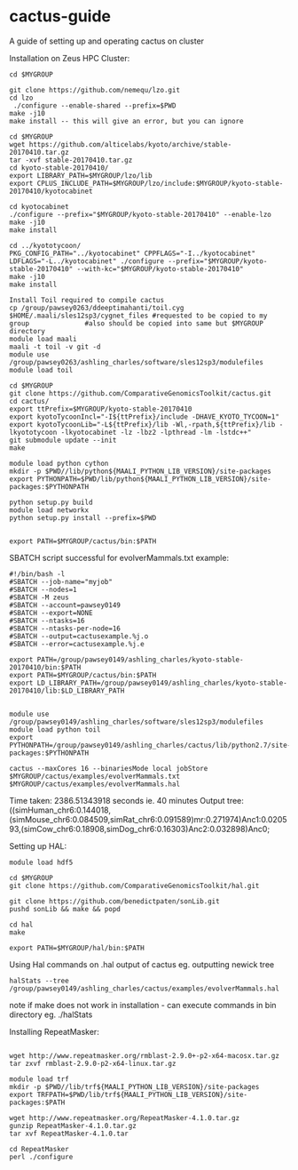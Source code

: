 # cactus-guide
A guide of setting up and operating cactus on cluster 


Installation on Zeus HPC Cluster:
```
cd $MYGROUP

git clone https://github.com/nemequ/lzo.git
cd lzo
 ./configure --enable-shared --prefix=$PWD
make -j10
make install -- this will give an error, but you can ignore

cd $MYGROUP
wget https://github.com/alticelabs/kyoto/archive/stable-20170410.tar.gz
tar -xvf stable-20170410.tar.gz
cd kyoto-stable-20170410/
export LIBRARY_PATH=$MYGROUP/lzo/lib
export CPLUS_INCLUDE_PATH=$MYGROUP/lzo/include:$MYGROUP/kyoto-stable-20170410/kyotocabinet

cd kyotocabinet 
./configure --prefix="$MYGROUP/kyoto-stable-20170410" --enable-lzo 
make -j10
make install

cd ../kyototycoon/
PKG_CONFIG_PATH="../kyotocabinet" CPPFLAGS="-I../kyotocabinet" LDFLAGS="-L../kyotocabinet" ./configure --prefix="$MYGROUP/kyoto-stable-20170410" --with-kc="$MYGROUP/kyoto-stable-20170410"
make -j10
make install

Install Toil required to compile cactus
cp /group/pawsey0263/ddeeptimahanti/toil.cyg $HOME/.maali/sles12sp3/cygnet_files #requested to be copied to my group              #also should be copied into same but $MYGROUP directory 
module load maali
maali -t toil -v git -d
module use /group/pawsey0263/ashling_charles/software/sles12sp3/modulefiles
module load toil

cd $MYGROUP
git clone https://github.com/ComparativeGenomicsToolkit/cactus.git
cd cactus/
export ttPrefix=$MYGROUP/kyoto-stable-20170410
export kyotoTycoonIncl="-I${ttPrefix}/include -DHAVE_KYOTO_TYCOON=1"
export kyotoTycoonLib="-L${ttPrefix}/lib -Wl,-rpath,${ttPrefix}/lib -lkyototycoon -lkyotocabinet -lz -lbz2 -lpthread -lm -lstdc++"
git submodule update --init
make

module load python cython
mkdir -p $PWD//lib/python${MAALI_PYTHON_LIB_VERSION}/site-packages
export PYTHONPATH=$PWD/lib/python${MAALI_PYTHON_LIB_VERSION}/site-packages:$PYTHONPATH

python setup.py build
module load networkx
python setup.py install --prefix=$PWD


export PATH=$MYGROUP/cactus/bin:$PATH
```


SBATCH script successful for evolverMammals.txt example: 
```
#!/bin/bash -l
#SBATCH --job-name="myjob"
#SBATCH --nodes=1
#SBATCH -M zeus
#SBATCH --account=pawsey0149
#SBATCH --export=NONE
#SBATCH --ntasks=16
#SBATCH --ntasks-per-node=16
#SBATCH --output=cactusexample.%j.o
#SBATCH --error=cactusexample.%j.e

export PATH=/group/pawsey0149/ashling_charles/kyoto-stable-20170410/bin:$PATH
export PATH=$MYGROUP/cactus/bin:$PATH
export LD_LIBRARY_PATH=/group/pawsey0149/ashling_charles/kyoto-stable-20170410/lib:$LD_LIBRARY_PATH


module use /group/pawsey0149/ashling_charles/software/sles12sp3/modulefiles
module load python toil
export PYTHONPATH=/group/pawsey0149/ashling_charles/cactus/lib/python2.7/site-packages:$PYTHONPATH

cactus --maxCores 16 --binariesMode local jobStore $MYGROUP/cactus/examples/evolverMammals.txt $MYGROUP/cactus/examples/evolverMammals.hal

```
Time taken: 2386.51343918 seconds ie. 40 minutes 
Output tree: ((simHuman_chr6:0.144018,(simMouse_chr6:0.084509,simRat_chr6:0.091589)mr:0.271974)Anc1:0.020593,(simCow_chr6:0.18908,simDog_chr6:0.16303)Anc2:0.032898)Anc0;

Setting up HAL: 
```
module load hdf5

cd $MYGROUP
git clone https://github.com/ComparativeGenomicsToolkit/hal.git

git clone https://github.com/benedictpaten/sonLib.git
pushd sonLib && make && popd

cd hal
make

export PATH=$MYGROUP/hal/bin:$PATH
```

Using Hal commands on .hal output of cactus 
eg. outputting newick tree
```
halStats --tree /group/pawsey0149/ashling_charles/cactus/examples/evolverMammals.hal
```
note if make does not work in installation - can execute commands in bin directory eg. ./halStats <halfile> 
 
 
 
 Installing RepeatMasker:
```

wget http://www.repeatmasker.org/rmblast-2.9.0+-p2-x64-macosx.tar.gz
tar zxvf rmblast-2.9.0-p2-x64-linux.tar.gz

module load trf
mkdir -p $PWD//lib/trf${MAALI_PYTHON_LIB_VERSION}/site-packages
export TRFPATH=$PWD/lib/trf${MAALI_PYTHON_LIB_VERSION}/site-packages:$PATH

wget http://www.repeatmasker.org/RepeatMasker-4.1.0.tar.gz
gunzip RepeatMasker-4.1.0.tar.gz
tar xvf RepeatMasker-4.1.0.tar

cd RepeatMasker
perl ./configure
```
 
 
 
